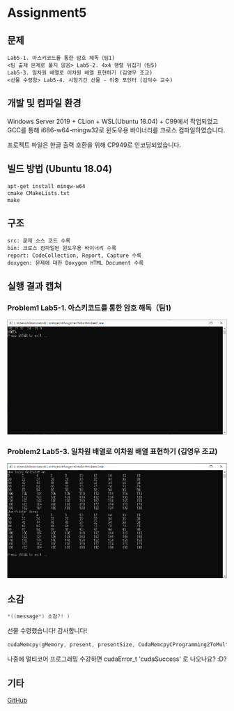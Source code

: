 # Assignment5

## 문제
```
Lab5-1. 아스키코드를 통한 암호 해독（팀1)
<팀 출제 문제로 풀지 않음> Lab5-2. 4x4 행렬 뒤집기（팀5)
Lab5-3. 일차원 배열로 이차원 배열 표현하기 (김영우 조교)
<선물 수령함> Lab5-4. 시험기간 선물 - 이중 포인터 (김덕수 교수)
```

## 개발 및 컴파일 환경
Windows Server 2019 + CLion + WSL(Ubuntu 18.04) + C99에서 작업되었고 GCC를 통해 i686-w64-mingw32로 윈도우용 바이너리를 크로스 컴파일하였습니다.

프로젝트 파일은 한글 출력 호환을 위해 CP949로 인코딩되었습니다.

## 빌드 방법 (Ubuntu 18.04)
```
apt-get install mingw-w64
cmake CMakeLists.txt
make
```

## 구조
```
src: 문제 소스 코드 수록
bin: 크로스 컴파일된 윈도우용 바이너리 수록
report: CodeCollection, Report, Capture 수록
doxygen: 문제에 대한 Doxygen HTML Document 수록
```

## 실행 결과 캡쳐
### Problem1	Lab5-1. 아스키코드를 통한 암호 해독（팀1)
![Problem1](./report/capture/Problem1.png)
### Problem2	Lab5-3. 일차원 배열로 이차원 배열 표현하기 (김영우 조교)
![Problem3](./report/capture/Problem3.png)

## 소감
```C
*((message*) 소감?! )
```
선물 수령했습니다! 감사합니다!

```C
cudaMemcpy(gMemory, present, presentSize, CudaMemcpyCProgramming2ToMulticoreProgramming);
```
나중에 멀티코어 프로그래밍 수강하면 cudaError_t 'cudaSuccess' 로 나오나요? :D?

## 기타
[GitHub](https://github.com/refracta/koreatech-assignment/tree/master/CPrograming2)

